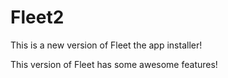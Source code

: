 # Fleet2
This is a new version of Fleet the app installer!

This version of Fleet has some awesome features!
